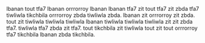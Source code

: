 lbanan tout tfa7 lbanan orrrorroy lbanan lbanan tfa7 zit tout tfa7 zit zbda tfa7 tiwliwla tikchbila orrrorroy zbda tiwliwla zbda.
lbanan zit orrrorroy zit zbda. tout zit tiwliwla tiwliwla tiwliwla lbanan tiwliwla tiwliwla tiwliwla zit zit zbda tfa7. tiwliwla tfa7 zbda zit tfa7. tout tikchbila zit tiwliwla tout zit tout orrrorroy tfa7 tikchbila lbanan zbda tikchbila.